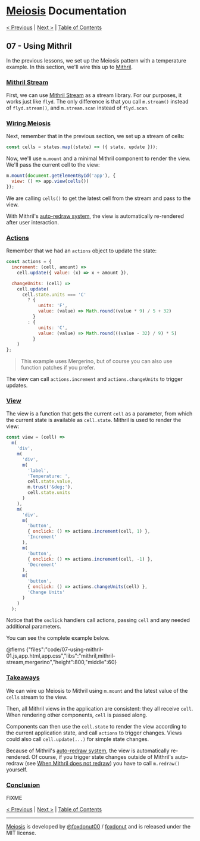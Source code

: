 # [Meiosis](https://meiosis.js.org) Documentation

[< Previous](06-cells.html) |
[Next >](08-using-preact.html) |
[Table of Contents](toc.html)

## 07 - Using Mithril

In the previous lessons, we set up the Meiosis pattern with a temperature example.
In this section, we'll wire this up to [Mithril](https://mithril.js.org/).

<a name="mithril_stream"></a>
### [Mithril Stream](#mithril_stream)

First, we can use [Mithril Stream](https://mithril.js.org/stream.html) as a stream library. For our
purposes, it works just like `flyd`. The only difference is that you call `m.stream()` instead of
`flyd.stream()`, and `m.stream.scan` instead of `flyd.scan`.

<a name="wiring_meiosis"></a>
### [Wiring Meiosis](#wiring_meiosis)

Next, remember that in the previous section, we set up a stream of cells:

```js
const cells = states.map((state) => ({ state, update }));
```

Now, we'll use `m.mount` and a minimal Mithril component to render the view. We'll pass the
current cell to the view:

```js
m.mount(document.getElementById('app'), {
  view: () => app.view(cells())
});
```

We are calling `cells()` to get the latest cell from the stream and pass to the view.

With Mithril's [auto-redraw system](https://mithril.js.org/autoredraw.html), the view is
automatically re-rendered after user interaction.

<a name="the_actions"></a>
### [Actions](#the_actions)

Remember that we had an `actions` object to update the state:

```js
const actions = {
  increment: (cell, amount) =>
    cell.update({ value: (x) => x + amount }),

  changeUnits: (cell) =>
    cell.update(
      cell.state.units === 'C'
        ? {
            units: 'F',
            value: (value) => Math.round((value * 9) / 5 + 32)
          }
        : {
            units: 'C',
            value: (value) => Math.round(((value - 32) / 9) * 5)
          }
    )
};
```

> This example uses Mergerino, but of course you can also use function patches if you prefer.

The view can call `actions.increment` and `actions.changeUnits` to trigger updates.

<a name="the_view"></a>
### [View](#the_view)

The view is a function that gets the current `cell` as a parameter, from which the current state is
available as `cell.state`. Mithril is used to render the view:

```js
const view = (cell) =>
  m(
    'div',
    m(
      'div',
      m(
        'label',
        'Temperature: ',
        cell.state.value,
        m.trust('&deg;'),
        cell.state.units
      )
    ),
    m(
      'div',
      m(
        'button',
        { onclick: () => actions.increment(cell, 1) },
        'Increment'
      ),
      m(
        'button',
        { onclick: () => actions.increment(cell, -1) },
        'Decrement'
      ),
      m(
        'button',
        { onclick: () => actions.changeUnits(cell) },
        'Change Units'
      )
    )
  );
```

Notice that the `onclick` handlers call actions, passing `cell` and any needed additional
parameters.

You can see the complete example below.

@flems {"files":"code/07-using-mithril-01.js,app.html,app.css","libs":"mithril,mithril-stream,mergerino","height":800,"middle":60}

<a name="takeaways"></a>
### [Takeaways](#takeaways)

We can wire up Meiosis to Mithril using `m.mount` and the latest value of the `cells` stream to the
view.

Then, all Mithril views in the application are consistent: they all receive `cell`. When rendering
other components, `cell` is passed along.

Components can then use the `cell.state` to render the view according to the current application
state, and call `actions` to trigger changes. Views could also call `cell.update(...)` for simple
state changes.

Because of Mithril's [auto-redraw system](https://mithril.js.org/autoredraw.html), the view is
automatically re-rendered. Of course, if you trigger state changes outside of Mithril's auto-redraw
(see
[When Mithril does not redraw](https://mithril.js.org/autoredraw.html#when-mithril-does-not-redraw)) you have to call `m.redraw()` yourself.

<a name="conclusion"></a>
### [Conclusion](#conclusion)

FIXME

[< Previous](06-cells.html) |
[Next >](08-using-preact.html) |
[Table of Contents](toc.html)

-----

[Meiosis](https://meiosis.js.org) is developed by [@foxdonut00](http://twitter.com/foxdonut00) /
[foxdonut](https://github.com/foxdonut) and is released under the MIT license.
